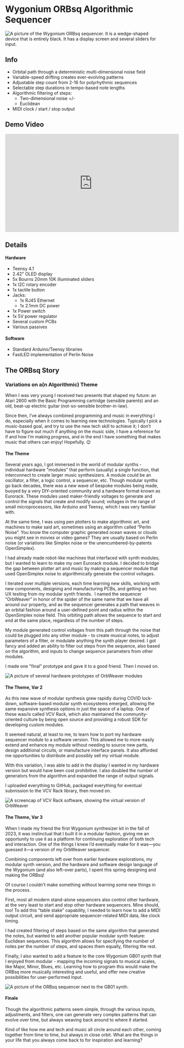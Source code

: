 # Wygonium ORBsq Algorithmic Sequencer

![A picture of the Wygonium ORBsq sequencer. It is a wedge-shaped device that is entirely black. It has a display screen and several sliders for input.](/images/Wygonium_ORBsq_square.jpg)

## Info

- Orbital path through a deterministic multi-dimensional noise field
- Variable-speed drifting creates ever-evolving patterns
- Adjustable step count from 2-16 for polyrhythmic sequences
- Selectable step durations in tempo-based note lengths
- Algorithmic filtering of steps:
    - Two-dimensional noise +/-
    - Euclidean
- MIDI clock / start / stop output

## Demo Video

<iframe width="560" height="315" src="https://www.youtube.com/embed/EimomUzH16w?si=oPylQPDrMRVcz6Y0" title="YouTube video player" frameborder="0" allow="accelerometer; autoplay; clipboard-write; encrypted-media; gyroscope; picture-in-picture; web-share" referrerpolicy="strict-origin-when-cross-origin" allowfullscreen></iframe>

## Details

#### Hardware 

- Teensy 4.1
- 2.42" OLED display
- 5x Bourns 20mm 10K illuminated sliders
- 1x I2C rotary encoder
- 1x  tactile button
- Jacks:
    - 1x RJ45 Ethernet
    - 1x 2.1mm DC power
- 1x Power switch
- 1x 5V power regulator
- Several custom PCBs
- Various passives

#### Software

- Standard Arduino/Teensy libraries
- FastLED implementation of Perlin Noise

## The ORBsq Story

### Variations on a(n Algorithmic) Theme

When I was very young I received two presents that shaped my future: an Atari 2600 with the Basic Programming cartridge (sensible parents) and an old, beat-up electric guitar (not-so-sensible brother-in-law). 

Since then, I’ve always combined programming and music in everything I do, especially when it comes to learning new technologies. Typically I pick a music-based goal, and try to use the new tech skill to achieve it; I don’t have to figure out much if anything on the music side, I have a reference for if and how I’m making progress, and in the end I have something that makes music that others can enjoy! Hopefully. 😉

#### The Theme

Several years ago, I got immersed in the world of modular synths - individual hardware "modules" that perform (usually) a single function, that interconnect to create larger music synthesizers. A module could be an oscillator, a filter, a logic control, a sequencer, etc. Though modular synths go back decades, there was a new wave of bespoke modules being made, buoyed by a very DIY-oriented community and a hardware format known as Eurorack. These modules used maker-friendly voltages to generate and control the signals that create and modify sound; voltages in the range of small microprocessors, like Arduino and Teensy, which I was very familiar with. 

At the same time, I was using pen plotters to make algorithmic art, and machines to make said art, sometimes using an algorithm called “Perlin Noise”. You know the computer graphic generated ocean waves or clouds you might see in movies or video games? They are usually based on Perlin noise (or variations like Simplex noise or the unencumbered-by-patents OpenSimplex).

I had already made robot-like machines that interfaced with synth modules, but I wanted to learn to make my own Eurorack module. I decided to bridge the gap between plotter art and music by making a sequencer module that used OpenSimplex noise to algorithmically generate the control voltages.

I iterated over multiple versions, each time learning new skills, working with new components, designing and manufacturing PCBs, and getting ad-hoc UX testing from my modular synth friends. 
I named the sequencer “OrbWeaver” in honor of the spider of the same name that we have all around our property, and as the sequencer generates a path that weaves in an orbital fashion around a user-defined point and radius within the OpenSimplex noise field. This orbiting path allows the sequence to start and end at the same place, regardless of the number of steps. 

My module generated control voltages from this path through the noise that could be plugged into any other module - to create musical notes, to adjust parameters of a filter, or modulate anything the synth player desired. I got fancy and added an ability to filter out steps from the sequence, also based on the algorithm, and inputs to change sequence parameters from other modules.

I made one "final" prototype and gave it to a good friend. Then I moved on.

![A picture of several hardware prototypes of OrbWeaver modules](/images/orbweaver_euro_evo.jpg)

#### The Theme, Var 2

As this new wave of modular synthesis grew rapidly during COVID lock-down, software-based modular synth ecosystems emerged, allowing the same expansive synthesis options in just the space of a laptop. One of these was/is called VCV Rack, which also maintained the community-oriented culture by being open source and providing a robust SDK for developing custom modules. 

It seemed natural, at least to me, to learn how to port my hardware sequencer module to a software version. This allowed me to more-easily extend and enhance my module without needing to source new parts, design additional circuits, or manufacture interface panels. It also afforded me opportunities to distribute and possibly sell my virtual module. 

With this variation, I was able to add in the display I wanted in my hardware version but would have been cost prohibitive. I also doubled the number of generators from the algorithm and expanded the range of output signals.

I uploaded everything to GitHub, packaged everything for eventual submission to the VCV Rack library, then moved on.

![A screencap of VCV Rack software, showing the virtual version of OrbWeaver](/images/orbweaver_vcv.jpg)

#### The Theme, Var 3

When I made my friend the first Wygonium synthesizer kit in the fall of 2023, it was instinctual that I built it in a modular fashion, giving me an opportunity to use it as a platform for continuing exploration of both tech and interaction. One of the things I knew I’d eventually make for it was—you guessed it—a version of my OrbWeaver sequencer. 

Combining components left over from earlier hardware explorations, my modular synth version, and the hardware and software design language of the Wygonium (and also left-over parts), I spent this spring designing and making the ORBsq!

Of course I couldn’t make something without learning some new things in the process. 

First, most all modern stand-alone sequencers also control other hardware, at the very least to start and stop other hardware sequencers. Mine should, too! To add this “table stake” capability, I needed to learn how to add a MIDI output circuit, and send appropriate sequencer-related MIDI data, like clock timing.

I had created filtering of steps based on the same algorithm that generated the notes, but wanted to add another popular modular synth feature: Euclidean sequences. This algorithm allows for specifying the number of notes per the number of steps, and spaces them equally, filtering the rest.

Finally, I also wanted to add a feature to the core Wygonium GB01 synth that I enjoyed from modular - mapping the incoming signals to musical scales, like Major, Minor, Blues, etc. Learning how to program this would make the ORBsq more musically interesting and useful, and offer new creative possibilities for user-performed input.

![A picture of the ORBsq sequencer next to the GB01 synth.](/images/orbandgb_li.jpg)

#### Finale

Though the algorithmic patterns seem simple, through the various inputs, adjustments, and filters, one can generate very complex patterns that can evolve over time, but always weaving back around to where it started.

Kind of like how me and tech and music all circle around each other, coming together from time to time, but always in close orbit. What are the things in your life that you always come back to for inspiration and learning?